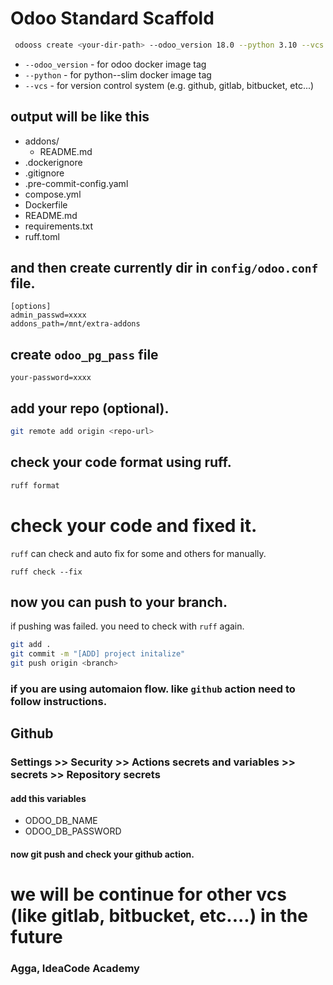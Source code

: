 
# Odoo Standard Scaffold


```zsh
 odooss create <your-dir-path> --odoo_version 18.0 --python 3.10 --vcs github
```

- ```--odoo_version``` - for odoo docker image tag
- ```--python``` - for python-<version>-slim docker image tag
- ```--vcs``` - for version control system (e.g. github, gitlab, bitbucket, etc...)

## output will be like this

- addons/
  - README.md
- .dockerignore
- .gitignore
- .pre-commit-config.yaml
- compose.yml
- Dockerfile
- README.md
- requirements.txt
- ruff.toml

## and then create currently dir in `config/odoo.conf` file.

```
[options]
admin_passwd=xxxx
addons_path=/mnt/extra-addons
```

## create `odoo_pg_pass` file
```
your-password=xxxx
```

## add your repo (optional).
```zsh
git remote add origin <repo-url>
```

## check your code format using ruff.

```zsh
ruff format
```

# check your code and fixed it. 
`ruff` can check and auto fix for some and others for manually.
```
ruff check --fix
```

## now you can push to your branch. 
if pushing was failed. you need to check with `ruff` again.

```zsh
git add .
git commit -m "[ADD] project initalize"
git push origin <branch>
```
### if you are using automaion flow. like `github` action need to follow instructions.

## Github
### Settings >> Security >> Actions secrets and variables >> secrets >> Repository secrets
#### add this variables
- ODOO_DB_NAME
- ODOO_DB_PASSWORD

#### now git push and check your github action.

# we  will be continue for other vcs (like gitlab, bitbucket, etc....) in the future

###  Agga, IdeaCode Academy